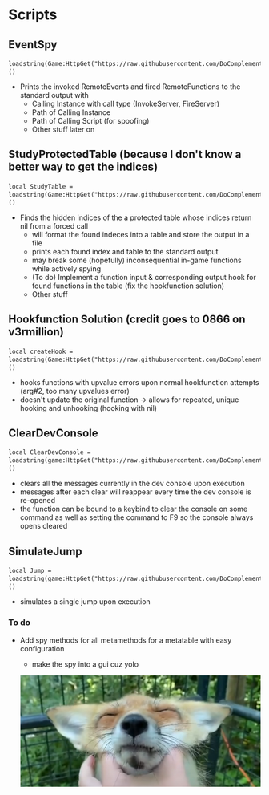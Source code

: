 # Scripts

## EventSpy  
```     
loadstring(Game:HttpGet("https://raw.githubusercontent.com/DoComplement/Roblox/main/Scripts/EventSpy.lua"))()
```     
- Prints the invoked RemoteEvents and fired RemoteFunctions to the standard output with 
  - Calling Instance with call type (InvokeServer, FireServer)   
  - Path of Calling Instance   
  - Path of Calling Script (for spoofing)      
  - Other stuff later on    

## StudyProtectedTable  (because I don't know a better way to get the indices)    
```     
local StudyTable = loadstring(Game:HttpGet("https://raw.githubusercontent.com/DoComplement/Roblox/main/Scripts/StudyProtectedTable.lua"))()
```       
- Finds the hidden indices of the a protected table whose indices return nil from a forced call    
  - will format the found indeces into a table and store the output in a file    
  - prints each found index and table to the standard output    
  - may break some (hopefully) inconsequential in-game functions while actively spying  
  - (To do) Implement a function input & corresponding output hook for found functions in the table (fix the hookfunction solution)
  - Other stuff   

## Hookfunction Solution (credit goes to 0866 on v3rmillion)
```    
local createHook = loadstring(Game:HttpGet("https://raw.githubusercontent.com/DoComplement/Roblox/main/Scripts/HookSolution.lua"))()
```        
- hooks functions with upvalue errors upon normal hookfunction attempts (arg#2, too many upvalues error)
- doesn't update the original function
  -> allows for repeated, unique hooking and unhooking (hooking with nil)
  
## ClearDevConsole
```   
local ClearDevConsole = loadstring(game:HttpGet("https://raw.githubusercontent.com/DoComplement/Roblox/main/Scripts/ClearDevConsole.lua"))()
```   
- clears all the messages currently in the dev console upon execution
- messages after each clear will reappear every time the dev console is re-opened
- the function can be bound to a keybind to clear the console on some command as well as setting the command to F9 so the console always opens cleared

## SimulateJump
```   
local Jump = loadstring(game:HttpGet("https://raw.githubusercontent.com/DoComplement/Roblox/main/Scripts/SimulateJump.lua"))()
```   
- simulates a single jump upon execution

### To do
- Add spy methods for all metamethods for a metatable with easy configuration
  - make the spy into a gui cuz yolo
   
  ![loverboy](https://github.com/DoComplement/Images/blob/fd316b4c24280d1a1a3aab909c0d891e5563e81f/foxy.png)
